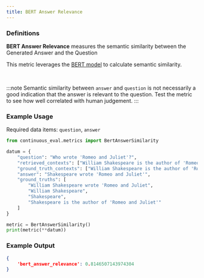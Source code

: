 ```yaml
---
title: BERT Answer Relevance
---
```


### Definitions

**BERT Answer Relevance** measures the semantic similarity between the Generated Answer and the Question

This metric leverages the [BERT model](https://huggingface.co/bert-base-uncased) to calculate semantic similarity.

<br>

:::note
Semantic similarity between `answer` and `question` is not necessarily a good indication that the answer is relevant to the question. Test the metric to see how well correlated with human judgement.
:::

### Example Usage

Required data items: `question`, `answer`

```python
from continuous_eval.metrics import BertAnswerSimilarity

datum = {
    "question": "Who wrote 'Romeo and Juliet'?",
    "retrieved_contexts": ["William Shakespeare is the author of 'Romeo and Juliet'."],
    "ground_truth_contexts": ["William Shakespeare is the author of 'Romeo and Juliet'."],
    "answer": "Shakespeare wrote 'Romeo and Juliet'",
    "ground_truths": [
        "William Shakespeare wrote 'Romeo and Juliet", 
        "William Shakespeare", 
        "Shakespeare", 
        "Shakespeare is the author of 'Romeo and Juliet'"
    ]
}

metric = BertAnswerSimilarity()
print(metric(**datum))
```

### Example Output

```JSON
{
    'bert_answer_relevance': 0.8146507143974304
}
```
